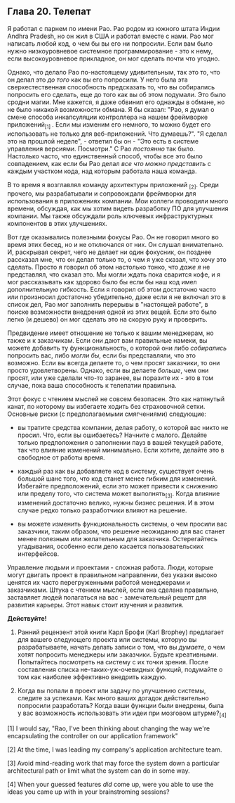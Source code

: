 Глава 20. Телепат
-----------------
Я работал с парнем по имени Рао. Рао родом из южного штата Индии Andhra Pradesh, 
но он жил в США и работал вместе с нами. Рао мог написать любой код, о чем бы 
вы его ни попросили. Если вам было нужно низкоуровневое системное 
программирование - это к нему, если высокоуровневое прикладное, он мог сделать 
почти что угодно.

Однако, что делало Рао по-настоящему удивительным, так это то, что он делал это 
*до того* как вы его попросили. У него была эта сверхестественная способность 
предсказать то, что вы собирались попросить его сделать, еще до того как вы об 
этом подумали. Это было сродни магии. Мне кажется, я даже обвинил его однажды в 
обмане, но не было никакой возможности обмана. Я бы сказал: "Рао, я думал о 
смене способа инкапсуляции контроллера на нашем фреймворке приложений<sub>[1]
</sub>. Если мы изменим его немного, то можно будет его использовать не только 
для веб-приложений. Что думаешь?". "Я сделал это на прошлой неделе", - ответил 
бы он - "Это есть в системе управления версиями. Посмотри." С Рао *постоянно* 
так было. Настолько часто, что единственный способ, чтобы все это было 
совпадением, как если бы Рао делал *все что можно представить* с каждым 
участком кода, над которым работала наша команда.

В то время я возглавлял команду архитектуры приложений <sub>[2]</sub>. Среди 
прочего, мы разрабатывали и сопровождали фреймворки для использования в 
приложениях компании. Мои коллеги проводили много времени, обсуждая, как мы 
хотим видеть разработку ПО для улучшения компании. Мы также обсуждали роль 
ключевых инфраструктурных компонентов в этих улучшениях.

Вот где оказывались полезными фокусы Рао. Он не говорил много во время этих 
бесед, но и не отключался от них. Он слушал внимательно. И, раскрывая секрет, 
чего не делает ни один фокусник, он позднее рассказал мне, что он делал только 
то, о чем я уже сказал, что хочу это сделать. Просто я говорил об этом настолько
тонко, что *даже я* не представлял, что сказал это. Мы могли ждать пока сварится 
кофе, и я мог рассказывать как здорово было бы если бы наш код имел 
дополнительную гибкость. Если я говорил об этом достаточно часто или произносил 
достаточно убедительно, даже если я не включал это в список дел, Рао мог 
заполнить перерывы в "настоящей работе", в поиске возможности внедрения одной из 
этих вещей. Если это было легко (и дешево) он мог сделать это на скорую руку и 
проверить.

Предвидение имеет отношение не только к вашим менеджерам, но также и к 
заказчикам. Если они дают вам правильные намеки, вы можете добавить ту 
функциональность, о которой они либо *собирались* попросить вас, либо *могли бы*,
если бы представляли, что это возможно. Если вы всегда делаете то, о чем просят 
заказчики, то они просто удовлетворены. Однако, если вы делаете *больше*, чем 
они просят, или уже сделали что-то заранее, вы поразите их - это в том случае, 
пока ваша способность к телепатии правильна.

Этот фокус с чтением мыслей не совсем безопасен. Это как натянутый канат, по 
которому вы избегаете ходить без страховочной сетки. Основные риски (с 
предполагаемыми смягчениями) следующие:

   * вы тратите средства компании, делая работу, о которой вас никто не просил. 
   Что, если вы ошибаетесь? Начните с малого. Делайте только предположения о 
   заполнении пауз в вашей текущей работе, так что влияние изменений минимально. 
   Если хотите, делайте это в свободное от работы время.

   * каждый раз как вы добавляете код в систему, существует очень большой шанс 
   того, что код станет менее гибким для изменений. Избегайте предположений, 
   если это может привести к снижению или пределу того, что система может 
   выполнять<sub>[3]</sub>. Когда влияние изменений достаточно велико, нужны 
   бизнес решения. И в этом случае редко только разработчики влияют на решение.
   
   * вы можете изменить функциональность системы, о чем просили вас заказчики, 
   таким образом, что решение неожиданно для вас станет менее полезным или 
   желательным для заказчика. Остерегайтесь угадывания, особенно если дело 
   касается пользовательских интерфейсов.

Управление людьми и проектами - сложная работа. Люди, которые могут двигать проект
в правильном направлении, без указки высоко ценятся их часто перегруженными 
работой менеджерами и заказчиками. Штука с чтением мыслей, если она сделана 
правильно, заставляет людей полагаться на вас - замечательный рецепт для развития 
карьеры. Этот навык стоит изучения и развития.

**Действуйте!**

   1. Ранний рецензент этой книги Карл Брофи (Karl Brophey) предлагает для вашего 
   следующего проекта или системы, которую вы разрабатываете, начать делать записи 
   о том, что вы *думаете*, о чем хотят попросить менеджеры или заказчики. Будьте 
   креативными. Попытайтесь посмотреть на систему с их точки зрения. После 
   составления списка не-таких-уж-очевидных функций, подумайте о том как наиболее 
   эффективно внедрить каждую.
   
   2. Когда вы попали в проект или задачу по улучшению системы, следите за 
   успехами. Как много ваших догадок действительно попросили разработать? Когда 
   ваши функции были внедрены, была у вас возможность использовать эти идеи при 
   мозговом штурме?<sub>[4]</sub>

 [1] I would say, "Rao, I've been thinking about changing the way we're 
 encapsulating the controller on our application framework"
 
 [2] At the time, I was leading my company's application architecture team.
 
 [3] Avoid mind-reading work that may force the system down a particular 
 architectural path or limit what the system can do in some way.
 
 [4] When your guessed features <i>did</i> come up, were you able to use the ideas 
 you came up with in your brainstroming sessions?
